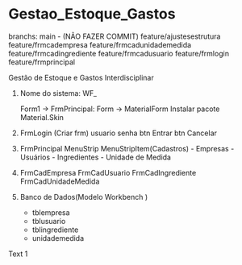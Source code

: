 # Gestao_Estoque_Gastos

branchs:
main - (NÃO FAZER COMMIT)
feature/ajustesestrutura
feature/frmcadempresa
feature/frmcadunidademedida
feature/frmcadingrediente
feature/frmcadusuario
feature/frmlogin
feature/frmprincipal

Gestão de Estoque e Gastos Interdisciplinar
1. Nome do sistema: WF_

   Form1 -> FrmPrincipal: Form -> MaterialForm
   Instalar pacote Material.Skin
   
2. FrmLogin (Criar frm)
   usuario
   senha
   btn Entrar
   btn Cancelar
   
3. FrmPrincipal 
    MenuStrip
	  MenuStripItem(Cadastros)
	   - Empresas
	   - Usuários
	   - Ingredientes
	   - Unidade de Medida
	   

4. FrmCadEmpresa
   FrmCadUsuario
   FrmCadIngrediente
   FrmCadUnidadeMedida

5. Banco de Dados(Modelo Workbench )   
   
   - tblempresa
   - tblusuario
   - tblingrediente
   - unidademedida  
 
 Text 1